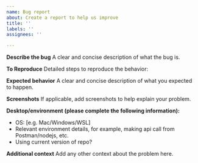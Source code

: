 ```yaml
---
name: Bug report
about: Create a report to help us improve
title: ''
labels: ''
assignees: ''

---
```


**Describe the bug**
A clear and concise description of what the bug is.

**To Reproduce**
Detailed steps to reproduce the behavior:

**Expected behavior**
A clear and concise description of what you expected to happen.

**Screenshots**
If applicable, add screenshots to help explain your problem.

**Desktop/environment (please complete the following information):**
 - OS: [e.g. Mac/Windows/WSL]
 - Relevant environment details, for example, making api call from Postman/nodejs, etc.
 - Using current version of repo?

**Additional context**
Add any other context about the problem here.
